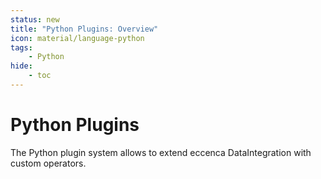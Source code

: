 ```yaml
---
status: new
title: "Python Plugins: Overview"
icon: material/language-python
tags:
    - Python
hide:
    - toc
---
```

# Python Plugins

The Python plugin system allows to extend eccenca DataIntegration with custom operators.

